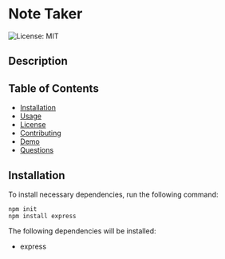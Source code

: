 # Note Taker 
![License: MIT](https://img.shields.io/badge/License-MIT-blue)

## Description



## Table of Contents

- [Installation](#installation)
- [Usage](#usage)
- [License](#license)
- [Contributing](#contributing)
- [Demo](#demo)
- [Questions](#questions)

## Installation

To install necessary dependencies, run the following command:

```
npm init
npm install express
```

The following dependencies will be installed:

- express
